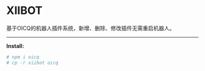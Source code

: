 # XIIBOT

基于OICQ的机器人插件系统，新增、删除、修改插件无需重启机器人。

----

**Install:**

```bash
# npm i oicq
# cp -r xiibot oicq
```

